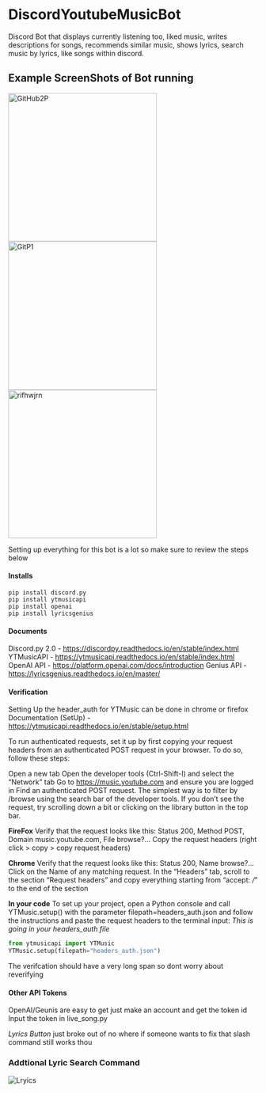 # DiscordYoutubeMusicBot
Discord Bot that displays currently listening too, liked music, writes descriptions for songs, recommends similar music, shows lyrics, search music by lyrics, like songs within discord.

## Example ScreenShots of Bot running 
<img src="https://user-images.githubusercontent.com/82426784/236603446-8c6e7a25-460f-4a4c-abfb-77d4d5b6a844.png" alt="GitHub2P" width="300" />
<!-- Image 1 -->
<img src="https://user-images.githubusercontent.com/82426784/236603448-2486b47b-4b3f-4ec6-a4f5-8f99766949c8.png" alt="GitP1" width="300" />

<!-- Image 2 -->
<img src="https://user-images.githubusercontent.com/82426784/236603463-5eb10b38-616c-4be7-99fd-122445ac81d2.png" alt="rifhwjrn" width="300" />



Setting up everything for this bot is a lot so make sure to review the steps below

#### Installs
```
pip install discord.py
pip install ytmusicapi
pip install openai
pip install lyricsgenius
```

#### Documents
Discord.py 2.0 - https://discordpy.readthedocs.io/en/stable/index.html
YTMusicAPI - https://ytmusicapi.readthedocs.io/en/stable/index.html
OpenAI API - https://platform.openai.com/docs/introduction
Genius API - https://lyricsgenius.readthedocs.io/en/master/

#### Verification

Setting Up the header_auth for YTMusic can be done in chrome or firefox
Documentation (SetUp) - https://ytmusicapi.readthedocs.io/en/stable/setup.html

To run authenticated requests, set it up by first copying your request headers from an authenticated POST request in your browser. To do so, follow these steps:

Open a new tab
Open the developer tools (Ctrl-Shift-I) and select the “Network” tab
Go to https://music.youtube.com and ensure you are logged in
Find an authenticated POST request. The simplest way is to filter by /browse using the search bar of the developer tools. If you don’t see the request, try scrolling down a bit or clicking on the library button in the top bar.

**FireFox** 
Verify that the request looks like this: Status 200, Method POST, Domain music.youtube.com, File browse?...
Copy the request headers (right click > copy > copy request headers)

**Chrome** 
Verify that the request looks like this: Status 200, Name browse?...
Click on the Name of any matching request. In the “Headers” tab, scroll to the section “Request headers” and copy everything starting from “accept: */*” to the end of the section

**In your code**
To set up your project, open a Python console and call YTMusic.setup() with the parameter filepath=headers_auth.json and follow the instructions and paste the request headers to the terminal input: *This is going in your headers_auth file*
```Python
from ytmusicapi import YTMusic
YTMusic.setup(filepath="headers_auth.json")
```
The verifcation should have a very long span so dont worry about reverifying

#### Other API Tokens
OpenAI/Geunis are easy to get just make an account and get the token id
Input the token in live_song.py

*Lyrics Button* just broke out of no where if someone wants to fix that slash command still works thou

### Addtional Lyric Search Command
![Lryics](https://user-images.githubusercontent.com/82426784/236603483-2cc7cc20-2a8d-4b21-9057-c06ede213198.png)

